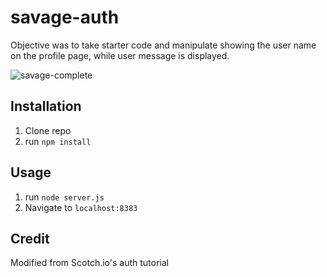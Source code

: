 # savage-auth
Objective was to take starter code and manipulate showing the user name on the profile page, while user message is displayed. 

![savage-complete](public/prosav.png)

## Installation

1. Clone repo
2. run `npm install`

## Usage

1. run `node server.js`
2. Navigate to `localhost:8383`

## Credit

Modified from Scotch.io's auth tutorial
